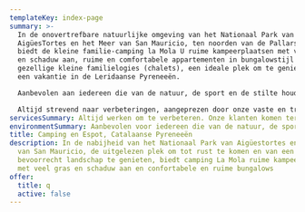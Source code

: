 ```yaml
---
templateKey: index-page
summary: >-
  In de onovertrefbare natuurlijke omgeving van het Nationaal Park van
  AigüesTortes en het Meer van San Mauricio, ten noorden van de Pallars Sobirà,
  biedt de kleine familie-camping la Mola U ruime kampeerplaatsen met veel gras
  en schaduw aan, ruime en comfortabele appartementen in bungalowstijl en
  gezellige kleine familielogies (chalets), een ideale plek om te genieten van
  een vakantie in de Leridaanse Pyreneeën. 

  Aanbevolen aan iedereen die van de natuur, de sport en de stilte houdt.

  Altijd strevend naar verbeteringen, aangeprezen door onze vaste en trouwe klanten
servicesSummary: Altijd werken om te verbeteren. Onze klanten komen terug en bevelen ons aan
environmentSummary: Aanbevolen voor iedereen die van de natuur, de sport en de stilte houdt
title: Camping en Espot, Catalaanse Pyreneeën
description: In de nabijheid van het Nationaal Park van Aigüestortes en het Meer
  van San Mauricio, de uitgelezen plek om tot rust te komen en van een
  bevoorrecht landschap te genieten, biedt camping La Mola ruime kampeerplaatsen
  met veel gras en schaduw aan en confortabele en ruime bungalows
offer:
  title: q
  active: false
---
```

